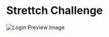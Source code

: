 # Strettch Challenge
![Login Preview Image](https://github.com/UNYUZIMFURA/strettch-challenge/blob/main/Screenshot%202024-12-16%20at%2008.58.59.png)

